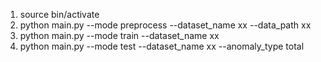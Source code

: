 1. source bin/activate
2. python main.py --mode preprocess --dataset_name xx --data_path xx
3. python main.py --mode train --dataset_name xx
4. python main.py --mode test --dataset_name xx --anomaly_type total
